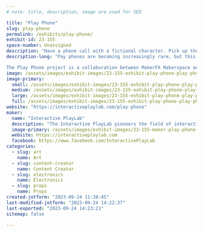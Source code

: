 ```yaml
---
# note: title, description, image are used for SEO

title: "Play Phone"
slug: play-phone
permalink: /exhibits/play-phone/
exhibit-id: 23-155
space-number: Unassigned
description: "Have a phone call with a fictional character. Pick up the phone and let your imagination run wild!"
description-long: "Pay phones are becoming increasingly rare, but this is not your average pay phone - it's a PLAY PHONE! When it rings, will you be brave enough to answer? Pick up the receiver and be transported into a world of imagination. On the other end of the line is a character who engages you in a few minutes of fictional fun. How the conversation unfolds is up to you. This project provides a unique opportunity for adventurous people of all ages to engage in imaginative and creative play. It's the PLAY PHONE!

The Play Phone project is a collaboration between MakerFX Makerspace and the Interactive PlayLab. Learn more at http://www.makerfx.org/ and https://interactiveplaylab.com."
image: /assets/images/exhibit-images/23-155-exhibit-play-phone-play-phone-maker-faire-website-large.jpg
image-primary: 
  small: /assets/images/exhibit-images/23-155-exhibit-play-phone-play-phone-maker-faire-website-small.jpg
  medium: /assets/images/exhibit-images/23-155-exhibit-play-phone-play-phone-maker-faire-website-medium.jpg
  large: /assets/images/exhibit-images/23-155-exhibit-play-phone-play-phone-maker-faire-website-large.jpg
  full: /assets/images/exhibit-images/23-155-exhibit-play-phone-play-phone-maker-faire-website-full.jpg
website: "https://interactiveplaylab.com/play-phone"
maker: 
  name: "Interactive PlayLab"
  description: "The Interactive PlayLab pioneers the field of interactive performance, where audience members become co-creators of performed interactive experiences. We are committed to offering training, resources, and projects that support the creators of all forms of interactive performance."
  image-primary: /assets/images/exhibit-images/23-155-maker-play-phone-playlab-logo-and-wordmark-490x155-medium.png
  website: https://interactiveplaylab.com
  facebook: https://www.facebook.com/InteractivePlayLab
categories: 
  - slug: art
    name: Art
  - slug: content-creator
    name: Content Creator
  - slug: electronics
    name: Electronics
  - slug: props
    name: Props
created-jotform: "2023-09-24 11:38:45"
last-modified-jotform: "2023-09-24 14:22:37"
last-exported: "2023-09-24 14:23:21"
sitemap: false

---
```

